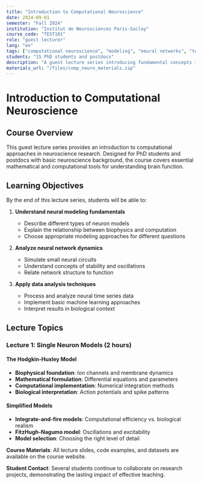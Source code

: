 ```yaml
---
title: "Introduction to Computational Neuroscience"
date: 2024-09-01
semester: "Fall 2024"
institution: "Institut de Neurosciences Paris-Saclay"
course_code: "TEST101"
role: "guest lecturer"
lang: "en"
tags: ["computational neuroscience", "modeling", "neural networks", "teaching"]
students: "15 PhD students and postdocs"
description: "A guest lecture series introducing fundamental concepts in computational neuroscience, including neural modeling, network dynamics, and data analysis techniques."
materials_url: "/files/comp_neuro_materials.zip"
---
```


# Introduction to Computational Neuroscience

## Course Overview

This guest lecture series provides an introduction to computational approaches in neuroscience research. Designed for PhD students and postdocs with basic neuroscience background, the course covers essential mathematical and computational tools for understanding brain function.

## Learning Objectives

By the end of this lecture series, students will be able to:

1. **Understand neural modeling fundamentals**
   - Describe different types of neuron models
   - Explain the relationship between biophysics and computation
   - Choose appropriate modeling approaches for different questions

2. **Analyze neural network dynamics**
   - Simulate small neural circuits
   - Understand concepts of stability and oscillations
   - Relate network structure to function

3. **Apply data analysis techniques**
   - Process and analyze neural time series data
   - Implement basic machine learning approaches
   - Interpret results in biological context

## Lecture Topics

### Lecture 1: Single Neuron Models (2 hours)

#### The Hodgkin-Huxley Model
- **Biophysical foundation**: Ion channels and membrane dynamics
- **Mathematical formulation**: Differential equations and parameters
- **Computational implementation**: Numerical integration methods
- **Biological interpretation**: Action potentials and spike patterns

#### Simplified Models
- **Integrate-and-fire models**: Computational efficiency vs. biological realism
- **FitzHugh-Nagumo model**: Oscillations and excitability
- **Model selection**: Choosing the right level of detail

**Course Materials**: All lecture slides, code examples, and datasets are available on the course website.

**Student Contact**: Several students continue to collaborate on research projects, demonstrating the lasting impact of effective teaching.